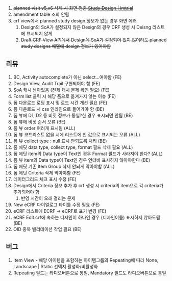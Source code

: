 1. ~~planned visit v5,v6 삭제 시 화면 멈춤 [Study Design | imtrial](http://localhost:3000/tdlm/study/29/dashboard/design/32/)~~
2. amendment table 조회 안됨
3. crf view에서 planned study design 정보가 없는 경우 화면 에러
	1. Design의 SoA가 설정되지 않은 Design의 경우 CRF 생성 시 Deisng 리스트에 표시되지 않게
	2. ~~Draft CRF View API에서 Design에 SoA가 설정되어 있지 않더라도 planned study designs 배열에 design 정보가 있어야함~~

## 리뷰
1. BC, Activity autocomplete가 아닌 select...여야함 (FE)
2. Design View, Audit Trail 구현되어야 함 (FE)
3. SoA 캐시 남아있음 (전체 캐시 문제 확인 필요) (FE)
4. Form list 클릭 시 해당 폼으로 옮겨가지 않는 이슈 (FE)
5. 폼 다운로드 로딩 표시 및 로드 시간 개선 필요 (FE)
6. 폼 다운로드 시 css 인라인으로 들어가야 함 (BE)
7. 폼 뷰에 D1, D2 등 비짓 정보가 동일?한 경우 표시되면 안됨 (BE)
8. 폼 뷰에 비짓 순서 오류 (BE)
9. 폼 뷰 order 여러개 표시됨 (ALL)
10. 폼 뷰 코드리스트 없을 시에 리스트에 빈 값으로 표시되는 오류 (ALL)
11. 폼 뷰 collect type : null 표시 안되도록 처리 (BE)
12. 폼 에딧 data type, collect type, format 필드 삭제 필요 (ALL)
13. 폼 에딧 item의 Data type이 Text인 경우 Format 필드가 사라져야 한다? (ALL)
14. 폼 뷰 item의 Data type이 Text인 경우 언더바 표시하지 않아야한다 (BE)
15. 폼 에딧 기존 Item Group 삭제 안되게 막아야함 (ALL)
16. 폼 에딧 Criteria 삭제 막아야함 (FE)
17. 데이터그리드 체크 표시 수정 (FE)
18. Design에서 Criteria 정보 추가 후 crf 생성 시 criteria의 item으로 각 criteria가 추가되어야 함
	1. 반영 시간이 오래 걸리는 문제
19. New eCRF 다이얼로그 타이틀 수정 필요 (FE)
20. eCRF 리스트에 ECRF -> eCRF로 표기 변경 (FE)
21. eCRF Edit crf에 속하는 디자인이 하나인 경우 (디자인이름) 표시하지 않아도됨 (BE)
22. OID 중복 밸리데이션 작업 필요 (BE)

## 버그
1. Item View - 해당 아이템을 포함하는 아이템그룹의 Repeating에 따라 None, Landscape |  Static 선택지 활성화/비활성화
2. Repeating 필드는 라디오버튼으로 통일, Mandatory 필드도 라디오버튼으로 통일